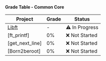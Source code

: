 **Grade Table - Common Core**

| Project   | Grade   | Status        |
|---------------------|--------|---------------|
| [Libft](https://github.com/kiureeex/libft) | -   | ⚠️ In Progress   |
| [ft_printf] | 0%    | ❌ Not Started|
| [get_next_line] | 0%     | ❌ Not Started|
| [Born2beroot]     | 0%    | ❌ Not Started   |
